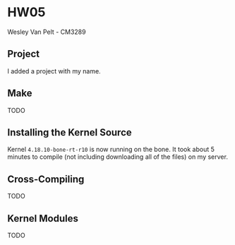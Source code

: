 # HW05
Wesley Van Pelt - CM3289

## Project
I added a project with my name.

## Make
TODO

## Installing the Kernel Source
Kernel `4.18.10-bone-rt-r10` is now running on the bone.  It took about 5 minutes to compile (not including downloading all of the files) on my server.

## Cross-Compiling
TODO

## Kernel Modules
TODO
